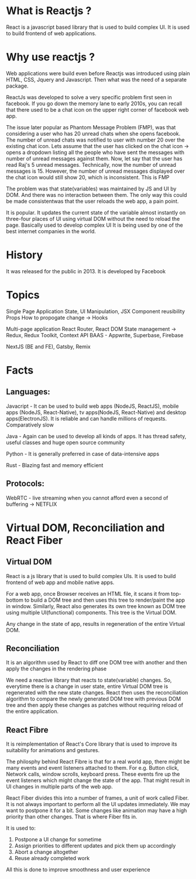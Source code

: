 # What is Reactjs ?

React is a javascript based library that is used to build complex UI. It is used to build frontend of web applications.

# Why use reactjs ?

Web applications were build even before Reactjs was introduced using plain HTML, CSS, Jquery and Javascript. Then what was the need of a separate package.

ReactJs was developed to solve a very specific problem first seen in facebook. If you go down the memory lane to early 2010s, you can recall that there used to be a chat icon on the upper right corner of facebook web app.

 The issue later popular as Phantom Message Problem (FMP), was that considering a user who has 20 unread chats when she opens facebook. The number of unread chats was notified to user with number 20 over the existing chat icon. Lets assume that the user has clicked on the chat icon -> opens a dropdown listing all the people who have sent the messages with number of unread messages against them. Now, let say that the user has read Raj's 5 unread messages. Technically, now the number of unread messages is 15. However, the number of unread messages displayed over the chat icon would still show 20, which is inconsistent. This is FMP

 The problem was that state(variables) was maintained by JS and UI by DOM. And there was no interaction between them. The only way this could be made consistentwas that the user reloads the web app, a pain point.

 It is popular. 
 It updates the current state of the variable almost instantly on three-four places of UI using virtual DOM without the need to reload the page. Basically used
 to develop complex UI
 It is being used by one of the best internet companies in the world.

 # History

 It was released for the public in 2013.
 It is developed by Facebook

 # Topics
 Single Page Application
 State, UI Manipulation, JSX
 Component reusibility
 Props
 How to propogate change -> Hooks

 Multi-page application
 React Router, React DOM
 State management -> Redux, Redux Toolkit, Context API
 BAAS - Appwrite, Superbase, Firebase

 NextJS (BE and FE), Gatsby, Remix





# Facts

## Languages: 
Javacript - It can be used to build web apps (NodeJS, ReactJS), mobile apps (NodeJS, React-Native), tv apps(NodeJS, React-Native) and desktop apps(ElectronJS). It is reliable and can handle millions of requests. Comparatively slow

Java - Again can be used to develop all kinds of apps. It has thread safety, useful classes and huge open source community

Python - It is generally preferred in case of data-intensive apps

Rust - Blazing fast and memory efficient

## Protocols:
WebRTC - live streaming when you cannot afford even a second of buffering -> NETFLIX


# Virtual DOM, Reconciliation and React Fiber

## Virtual DOM

React is a js library that is used to build complex UIs. It is used to build frontend of web app and mobile native apps.

For a web app, once Browser receives an HTML file, it scans it from top-bottom to build a DOM tree and then uses this tree to
render/paint the app in window. Similarly, React also generates its own tree known as DOM tree using multiple UI(functional)
components. This tree is the Virtual DOM.

Any change in the state of app, results in regeneration of the entire Virtual DOM.

## Reconciliation

It is an algorithm used by React to diff one DOM tree with another and then apply the changes in the rendering phase

We need a reactive library that reacts to state(variable) changes. So, everytime there is a change in user state, entire
Virtual DOM tree is regenerated with the new state changes. React then uses the reconciliation algorithm to compare the newly 
generated DOM tree with previous DOM tree and then apply these changes as patches without requiring reload of the entire application.

## React Fibre

It is reimplementation of React's Core library that is used to improve its suitability for animations and gestures.

The philosphy behind React Fibre is that for a real world app, there might be many events and event listeners attached to them. For e.g. Button click, Network calls, window scrolls, keyboard press. These events fire up the event listeners which might change the state of the app. That might result in UI changes in multiple parts of the web app.

React Fiber divides this into a number of frames, a unit of work called Fiber. It is not always important to perform all the UI updates immediately. We may want to postpone it for a bit. Some changes like animation may have a high priority than other changes. That is where Fiber fits in.

It is used to:
1. Postpone a UI change for sometime
2. Assign priorities to different updates and pick them up accordingly
3. Abort a change altogether
4. Reuse already completed work

All this is done to improve smoothness and user experience

